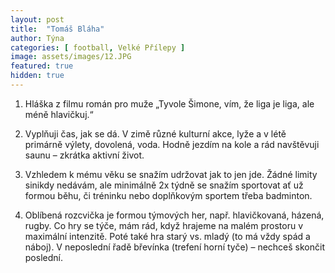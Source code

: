 ```yaml
---
layout: post
title:  "Tomáš Bláha"
author: Týna
categories: [ football, Velké Přílepy ]
image: assets/images/12.JPG
featured: true
hidden: true
---
```


1. Hláška z filmu román pro muže „Tyvole Šimone, vím, že liga je liga, ale méně hlavičkuj.“

2. Vyplňuji čas, jak se dá. V zimě různé kulturní akce, lyže a v létě primárně výlety, dovolená, voda. Hodně jezdím na kole a rád navštěvuji saunu – zkrátka aktivní život.

3. Vzhledem k mému věku se snažím udržovat jak to jen jde. Žádné limity sinikdy nedávám, ale minimálně 2x týdně se snažím sportovat ať už formou běhu, či tréninku nebo doplňkovým sportem třeba badminton.

4. Oblíbená rozcvička je formou týmových her, např. hlavičkovaná, házená, rugby. Co hry se týče, mám rád, když hrajeme na malém prostoru v maximální intenzitě. Poté také hra starý vs. mladý (to má vždy spád a náboj). V neposlední řadě břevínka (trefení horní tyče) – nechceš skončit poslední.

